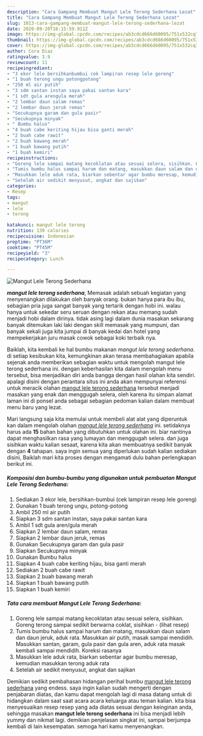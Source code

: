 ```yaml
---
description: "Cara Gampang Membuat Mangut Lele Terong Sederhana Lezat"
title: "Cara Gampang Membuat Mangut Lele Terong Sederhana Lezat"
slug: 1013-cara-gampang-membuat-mangut-lele-terong-sederhana-lezat
date: 2020-09-20T16:15:59.911Z
image: https://img-global.cpcdn.com/recipes/ab3cdcd666d60095/751x532cq70/mangut-lele-terong-sederhana-foto-resep-utama.jpg
thumbnail: https://img-global.cpcdn.com/recipes/ab3cdcd666d60095/751x532cq70/mangut-lele-terong-sederhana-foto-resep-utama.jpg
cover: https://img-global.cpcdn.com/recipes/ab3cdcd666d60095/751x532cq70/mangut-lele-terong-sederhana-foto-resep-utama.jpg
author: Cora Diaz
ratingvalue: 3.9
reviewcount: 11
recipeingredient:
- "3 ekor lele bersihkanbumbui cek lampiran resep lele goreng"
- "1 buah terong ungu potongpotong"
- "250 ml air putih"
- "3 sdm santan instan saya pakai santan kara"
- "1 sdt gula arengula merah"
- "2 lembar daun salam remas"
- "2 lembar daun jeruk remas"
- "Secukupnya garam dan gula pasir"
- "Secukupnya minyak"
- " Bumbu halus"
- "4 buah cabe keriting hijau bisa ganti merah"
- "2 buah cabe rawit"
- "2 buah bawang merah"
- "1 buah bawang putih"
- "1 buah kemiri"
recipeinstructions:
- "Goreng lele sampai matang kecoklatan atau sesuai selera, sisihkan. Goreng terong sampai sedikit berwarna coklat, sisihkan           (lihat resep)"
- "Tumis bumbu halus sampai harum dan matang, masukkan daun salam dan daun jeruk, aduk rata. Masukkan air putih, masak sampai mendidih. Masukkan santan, garam, gula pasir dan gula aren, aduk rata masak kembali sampai mendidih. Koreksi rasanya"
- "Masukkan lele aduk rata, biarkan sebentar agar bumbu meresap, kemudian masukkan terong aduk rata"
- "Setelah air sedikit menyusut, angkat dan sajikan"
categories:
- Resep
tags:
- mangut
- lele
- terong

katakunci: mangut lele terong 
nutrition: 139 calories
recipecuisine: Indonesian
preptime: "PT36M"
cooktime: "PT45M"
recipeyield: "3"
recipecategory: Lunch

---
```



![Mangut Lele Terong Sederhana](https://img-global.cpcdn.com/recipes/ab3cdcd666d60095/751x532cq70/mangut-lele-terong-sederhana-foto-resep-utama.jpg)

<b><i>mangut lele terong sederhana</i></b>, Memasak adalah sebuah kegiatan yang menyenangkan dilakukan oleh banyak orang. bukan hanya para ibu ibu, sebagian pria juga sangat banyak yang tertarik dengan hobi ini. walau hanya untuk sekedar seru seruan dengan rekan atau memang sudah menjadi hobi dalam dirinya. tidak asing lagi dalam dunia masakan sekarang banyak ditemukan laki laki dengan skill memasak yang mumpuni, dan banyak sekali juga kita jumpai di banyak kedai dan hotel yang mempekerjakan juru masak cowok sebagai koki terbaik nya.

Baiklah, kita kembali ke hal bumbu makanan <i>mangut lele terong sederhana</i>. di setiap kesibukan kita, kemungkinan akan terasa membahagiakan apabila sejenak anda memberikan sebagian waktu untuk mengolah mangut lele terong sederhana ini. dengan keberhasilan kita dalam mengolah menu tersebut, bisa menjadikan diri anda bangga dengan hasil olahan kita sendiri. apalagi disini dengan perantara situs ini anda akan mempunyai referensi untuk meracik olahan <u>mangut lele terong sederhana</u> tersebut menjadi masakan yang enak dan menggugah selera, oleh karena itu simpan alamat laman ini di ponsel anda sebagai sebagian pedoman kalian dalam membuat menu baru yang lezat.




Mari langsung saja kita memulai untuk membeli alat alat yang diperuntuk kan dalam mengolah olahan <u><i>mangut lele terong sederhana</i></u> ini. setidaknya harus ada <b>15</b> bahan bahan yang dibutuhkan untuk olahan ini. biar nantinya dapat menghasilkan rasa yang lumayan dan menggugah selera. dan juga sisihkan waktu kalian sesaat, karena kita akan membuatnya sedikit banyak dengan <b>4</b> tahapan. saya ingin semua yang diperlukan sudah kalian sediakan disini, Baiklah mari kita proses dengan mengamati dulu bahan perlengkapan berikut ini.

<!--inarticleads1-->

##### Komposisi dan bumbu-bumbu yang digunakan untuk pembuatan Mangut Lele Terong Sederhana:

1. Sediakan 3 ekor lele, bersihkan-bumbui (cek lampiran resep lele goreng)
1. Gunakan 1 buah terong ungu, potong-potong
1. Ambil 250 ml air putih
1. Siapkan 3 sdm santan instan, saya pakai santan kara
1. Ambil 1 sdt gula aren/gula merah
1. Siapkan 2 lembar daun salam, remas
1. Siapkan 2 lembar daun jeruk, remas
1. Gunakan Secukupnya garam dan gula pasir
1. Siapkan Secukupnya minyak
1. Gunakan  Bumbu halus
1. Siapkan 4 buah cabe keriting hijau, bisa ganti merah
1. Sediakan 2 buah cabe rawit
1. Siapkan 2 buah bawang merah
1. Siapkan 1 buah bawang putih
1. Siapkan 1 buah kemiri




<!--inarticleads2-->

##### Tata cara membuat Mangut Lele Terong Sederhana:

1. Goreng lele sampai matang kecoklatan atau sesuai selera, sisihkan. Goreng terong sampai sedikit berwarna coklat, sisihkan -           (lihat resep)
1. Tumis bumbu halus sampai harum dan matang, masukkan daun salam dan daun jeruk, aduk rata. Masukkan air putih, masak sampai mendidih. Masukkan santan, garam, gula pasir dan gula aren, aduk rata masak kembali sampai mendidih. Koreksi rasanya
1. Masukkan lele aduk rata, biarkan sebentar agar bumbu meresap, kemudian masukkan terong aduk rata
1. Setelah air sedikit menyusut, angkat dan sajikan




Demikian sedikit pembahasan hidangan perihal bumbu <u>mangut lele terong sederhana</u> yang endess. saya ingin kalian sudah mengerti dengan penjabaran diatas, dan kamu dapat mengolah lagi di masa datang untuk di hidangkan dalam saat saat acara acara keluarga atau teman kalian. kita bisa menyesuaikan resep resep yang ada diatas sesuai dengan keinginan anda, sehingga masakan <b>mangut lele terong sederhana</b> ini bisa menjadi lebih yummy dan nikmat lagi. demikian penjelasan singkat ini, sampai berjumpa kembali di lain kesempatan. semoga hari kamu menyenangkan.
